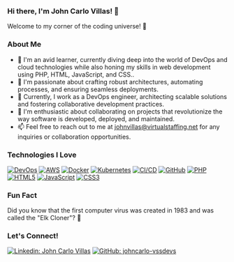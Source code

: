### Hi there, I'm John Carlo Villas! 👋

Welcome to my corner of the coding universe! 🚀

### About Me

- 🌱 I'm an avid learner, currently diving deep into the world of DevOps and cloud technologies while also honing my skills in web development using PHP, HTML, JavaScript, and CSS..
- 👀 I'm passionate about crafting robust architectures, automating processes, and ensuring seamless deployments.
- 💼 Currently, I work as a DevOps engineer, architecting scalable solutions and fostering collaborative development practices.
- 💞️ I'm enthusiastic about collaborating on projects that revolutionize the way software is developed, deployed, and maintained.
- 📫 Feel free to reach out to me at johnvillas@virtualstaffing.net for any inquiries or collaboration opportunities.

### Technologies I Love

[![DevOps](https://img.shields.io/badge/DevOps-%23222222.svg?style=for-the-badge&logo=devops&logoColor=white)](https://devops.com/)
[![AWS](https://img.shields.io/badge/AWS-%23232F3E.svg?style=for-the-badge&logo=amazonaws&logoColor=white)](https://aws.amazon.com/)
[![Docker](https://img.shields.io/badge/Docker-%232496ED.svg?style=for-the-badge&logo=docker&logoColor=white)](https://www.docker.com/)
[![Kubernetes](https://img.shields.io/badge/Kubernetes-%23326CE5.svg?style=for-the-badge&logo=kubernetes&logoColor=white)](https://kubernetes.io/)
[![CI/CD](https://img.shields.io/badge/CI%2FCD-%23222222.svg?style=for-the-badge&logo=jenkins&logoColor=white)](https://www.jenkins.io/)
[![GitHub](https://img.shields.io/badge/GitHub-%23181717.svg?style=for-the-badge&logo=github&logoColor=white)](https://github.com/)
[![PHP](https://img.shields.io/badge/PHP-%234F5B93.svg?style=for-the-badge&logo=php&logoColor=white)](https://www.php.net/)
[![HTML5](https://img.shields.io/badge/HTML5-%23E34F26.svg?style=for-the-badge&logo=html5&logoColor=white)](https://developer.mozilla.org/en-US/docs/Web/HTML)
[![JavaScript](https://img.shields.io/badge/JavaScript-%23F7DF1E.svg?style=for-the-badge&logo=javascript&logoColor=black)](https://developer.mozilla.org/en-US/docs/Web/JavaScript)
[![CSS3](https://img.shields.io/badge/CSS3-%231572B6.svg?style=for-the-badge&logo=css3&logoColor=white)](https://developer.mozilla.org/en-US/docs/Web/CSS)

### Fun Fact

Did you know that the first computer virus was created in 1983 and was called the "Elk Cloner"? 🤯

### Let's Connect!

[![Linkedin: John Carlo Villas](https://img.shields.io/badge/-John--Carlo--Villas-blue?style=flat-square&logo=Linkedin&logoColor=white&link=https://www.linkedin.com/in/john-carlo-villas/)](https://www.linkedin.com/in/john-carlo-villas/)
[![GitHub: johncarlo-vssdevs](https://img.shields.io/github/followers/johncarlo-vssdevs?label=follow&style=social)](https://github.com/johncarlo-vssdevs)

